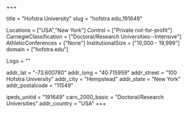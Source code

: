 
+++

title = "Hofstra University"
slug = "hofstra.edu_191649"

Locations = ["USA","New York"]
Control = ["Private not-for-profit"]
CarnegieClassification = ["Doctoral/Research Universities--Intensive"]
AthleticConferences = ["None"]
InstitutionalSize = ["10,000 - 19,999"]
domain = ["hofstra.edu"]

Logo = ""

addr_lat = "-73.600780"
addr_long = "40.715959"
addr_street = "100 Hofstra University"
addr_city = "Hempstead"
addr_state = "New York"
addr_postalcode = "11549"

ipeds_unitid = "191649"
carn_2000_basic = "Doctoral/Research Universities"
addr_country = "USA"
+++
    
